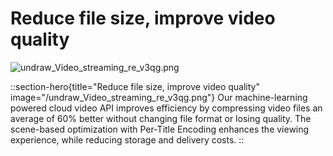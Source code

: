 # Reduce file size, improve video quality

![undraw_Video_streaming_re_v3qg.png](/undraw_Video_streaming_re_v3qg.png)

::section-hero{title="Reduce file size, improve video quality" image="/undraw_Video_streaming_re_v3qg.png"}
Our machine-learning powered cloud video API improves efficiency by compressing video files an average of 60% better without changing file format or losing quality. The scene-based optimization with Per-Title Encoding enhances the viewing experience, while reducing storage and delivery costs.
::
